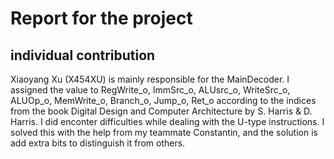 # Report for the project

## individual contribution

Xiaoyang Xu (X454XU) is mainly responsible for the MainDecoder. I assigned the value to RegWrite_o, ImmSrc_o, ALUsrc_o, WriteSrc_o, ALUOp_o, MemWrite_o, Branch_o, Jump_o, Ret_o according to the indices from the book Digital Design and Computer Architecture by S. Harris & D. Harris. I did enconter difficulties while dealing with the U-type instructions. I solved this with the help from my teammate Constantin, and the solution is add extra bits to distinguish it from others.  
